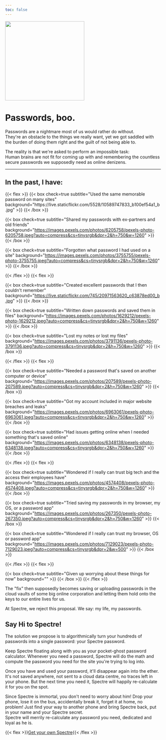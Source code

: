 ```yaml
---
toc: false
---
```


<img data-background="false" height="256" src="/images/spectre-light.svg">

# Passwords, boo.

Passwords are a nightmare most of us would rather do without.  
They're an obstacle to the things we really want, yet we got saddled with the
burden of doing them right and the guilt of not being able to.

The reality is that we're asked to perform an impossible task:  
Human brains are not fit for coming up with and remembering the countless
secure passwords we supposedly need as online denizens.


<hr>

## In the past, I have:

<div id="spectre-collector">
<div id="spectre-sink"></div>
{{< flex >}}
{{< box check=true
        subtitle="Used the same memorable password on many sites"
        background="https://live.staticflickr.com/5528/10589747833_b100ef54a1_b.jpg" >}}
{{< /box >}}

{{< box check=true
        subtitle="Shared my passwords with ex-partners and old friends"
        background="https://images.pexels.com/photos/6205758/pexels-photo-6205758.jpeg?auto=compress&cs=tinysrgb&dpr=2&h=750&w=1260" >}}
{{< /box >}}

{{< box check=true
        subtitle="Forgotten what password I had used on a site"
        background="https://images.pexels.com/photos/3755755/pexels-photo-3755755.jpeg?auto=compress&cs=tinysrgb&dpr=2&h=750&w=1260" >}}
{{< /box >}}

{{< /flex >}}
{{< flex >}}

{{< box check=true
        subtitle="Created excellent passwords that I then couldn't remember"
        background="https://live.staticflickr.com/745/20971563620_c63878ed00_b.jpg" >}}
{{< /box >}}

{{< box check=true
        subtitle="Written down passwords and saved them in files"
        background="https://images.pexels.com/photos/1629212/pexels-photo-1629212.jpeg?auto=compress&cs=tinysrgb&dpr=2&h=750&w=1260" >}}
{{< /box >}}

{{< box check=true
        subtitle="Lost my notes or lost my files"
        background="https://images.pexels.com/photos/3791136/pexels-photo-3791136.jpeg?auto=compress&cs=tinysrgb&dpr=2&h=750&w=1260" >}}
{{< /box >}}

{{< /flex >}}
{{< flex >}}

{{< box check=true
        subtitle="Needed a password that's saved on another computer or device"
        background="https://images.pexels.com/photos/207589/pexels-photo-207589.jpeg?auto=compress&cs=tinysrgb&dpr=2&h=750&w=1260" >}}
{{< /box >}}

{{< box check=true
        subtitle="Got my account included in major website breaches and leaks"
        background="https://images.pexels.com/photos/6963061/pexels-photo-6963061.jpeg?auto=compress&cs=tinysrgb&dpr=2&h=750&w=1260" >}}
{{< /box >}}

{{< box check=true
        subtitle="Had issues getting online when I needed something that's saved online"
        background="https://images.pexels.com/photos/6348138/pexels-photo-6348138.jpeg?auto=compress&cs=tinysrgb&dpr=2&h=750&w=1260" >}}
{{< /box >}}

{{< /flex >}}
{{< flex >}}

{{< box check=true
        subtitle="Wondered if I really can trust big tech and the access their employees have"
        background="https://images.pexels.com/photos/4574408/pexels-photo-4574408.jpeg?auto=compress&cs=tinysrgb&dpr=2&h=750&w=1260" >}}
{{< /box >}}

{{< box check=true
        subtitle="Tried saving my passwords in my browser, my OS, or a password app"
        background="https://images.pexels.com/photos/267350/pexels-photo-267350.jpeg?auto=compress&cs=tinysrgb&dpr=2&h=750&w=1260" >}}
{{< /box >}}

{{< box check=true
        subtitle="Wondered if I really can trust my browser, OS or password app"
        background="https://images.pexels.com/photos/7129023/pexels-photo-7129023.jpeg?auto=compress&cs=tinysrgb&dpr=2&w=500" >}}
{{< /box >}}

{{< /flex >}}
{{< flex >}}

{{< box check=true
        subtitle="Given up worrying about these things for now"
        background="" >}}
{{< /box >}}
{{< /flex >}}
</div>

The "fix" then supposedly becomes saving or uploading passwords in the cloud
vaults of some big online corporation and letting them hold onto the keys
to our entire lives for us.

At Spectre, we reject this proposal. We say: my life, my passwords.

## Say Hi to Spectre!

The solution we propose is to algorithmically turn your hundreds of passwords
into a single password: your Spectre password.

Keep Spectre floating along with you as your pocket-ghost password calculator.
Whenever you need a password, Spectre will do the math and compute the password
you need for the site you're trying to log into.

Once you have and used your password, it'll disappear again into the ether.
It's not saved anywhere, not sent to a cloud data centre, no traces left in
your phone. But the next time you need it, Spectre will happily re-calculate it
for you on the spot.

Since Spectre is immortal, you don't need to worry about him!
Drop your phone, lose it on the bus, accidentally break it, forget it at home,
no problem! Just find your way to another phone and bring Spectre back, put in
your name and your Spectre secret.  
Spectre will merrily re-calculate any password you need, dedicated and loyal as he is.

{{< flex >}}<a class="btn" href="/#hero">Get your own Spectre</a>{{< /flex >}}